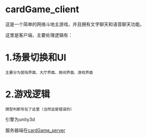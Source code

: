 # cardGame_client
这是一个简单的网络斗地主游戏，并且拥有文字聊天和语音聊天功能。

这里是客户端，主要处理逻辑有：

# 1.场景切换和UI
    主要分为登陆界面、大厅界面、房间界面、游戏界面
# 2.游戏逻辑
    牌型判断写在了这里（当然这是错误的）


引擎为unity3d

服务器端在[cardGame_server](https://github.com/findsky6544/cardGame_server)
